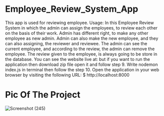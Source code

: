 # Employee_Review_System_App
This app is used for reviewing employee. Usage: 
In this Employee Review System in which the admin can assign the employees, to review each other on the basis of their work. 
Admin has different right, to make any other employee as new admin. Admin can also make the new employee, 
and they can also assigning, the reviewer and reviewee. 
The admin can see the current employee, and according to the review, the admin can remove the employee. 
The review given to the employee, is always going to be store in the database. 
You can see the website live at: but if you want to run the application then download zip file open it and follow step 9. 
Write nodemon index.js in terminal then follow the step 10. 
Open the application in your web browser by visiting the following URL: $ http://localhost:8000
# Pic Of The Project
![Screenshot (245)](https://github.com/divyanshul66/Employee_Review_System_App/assets/119027160/9ab5c462-0b89-4bcc-be04-b2b16d9155f5)
